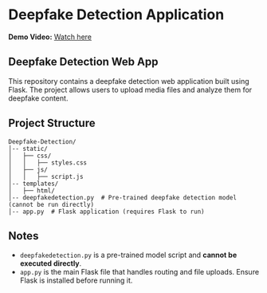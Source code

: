 # Deepfake Detection Application

**Demo Video:** [Watch here](https://drive.google.com/file/d/1C1Ar2aGq2w6EIfZMIi6jOnf6yGQ3GzMR/view?usp=sharing)

## Deepfake Detection Web App

This repository contains a deepfake detection web application built using Flask. The project allows users to upload media files and analyze them for deepfake content.

## Project Structure

```
Deepfake-Detection/
│-- static/
│   ├── css/
│   │   ├── styles.css
│   ├── js/
│   │   ├── script.js
│-- templates/
│   ├── html/
│-- deepfakedetection.py  # Pre-trained deepfake detection model (cannot be run directly)
│-- app.py  # Flask application (requires Flask to run)
```

## Notes

- `deepfakedetection.py` is a pre-trained model script and **cannot be executed directly**.
- `app.py` is the main Flask file that handles routing and file uploads. Ensure Flask is installed before running it.
